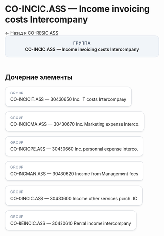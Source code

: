 # CO-INCIC.ASS — Income invoicing costs Intercompany
<p class="cc-breadcrumb">← <a href='../../level_02/CO-RESIC.ASS/'>Назад к CO-RESIC.ASS</a></p>
<style>
.cc-container { display: flex; flex-direction: column; gap: 1.5rem; }
.cc-breadcrumb { margin: 0; }
.cc-parent { padding: 1rem 1.25rem; border-radius: 12px; background: #f1f5f9; border: 1px solid #d8dee9; text-align: center; font-weight: 600; }
.cc-parent .cc-tag { font-size: 0.8rem; text-transform: uppercase; color: #475569; letter-spacing: 0.06em; }
.cc-children { display: flex; flex-wrap: wrap; gap: 1rem; }
.cc-tile { display: block; min-width: 180px; padding: 0.85rem 1rem; border-radius: 12px; border: 1px solid #d1d5db; background: #ffffff; box-shadow: 0 2px 4px rgba(15, 23, 42, 0.08); transition: transform 0.1s ease, box-shadow 0.1s ease; color: inherit; text-decoration: none; }
.cc-tile:hover { transform: translateY(-2px); box-shadow: 0 6px 12px rgba(15, 23, 42, 0.15); }
.cc-tile-leaf { background: #f8fafc; }
.cc-tag { font-size: 0.7rem; color: #64748b; text-transform: uppercase; letter-spacing: 0.08em; margin-bottom: 0.3rem; }
</style>
<div class='cc-container'>
  <div class='cc-parent'>
    <div class='cc-tag'>Группа</div>
    <div>CO-INCIC.ASS — Income invoicing costs Intercompany</div>
  </div>
  <div>
    <h2>Дочерние элементы</h2>
<div class='cc-children'><a class='cc-tile' href='../../level_04/CO-INCICIT.ASS/'><div class='cc-tag'>GROUP</div><div>CO-INCICIT.ASS — 30430650 Inc. IT costs Intercompany</div></a><a class='cc-tile' href='../../level_04/CO-INCICMA.ASS/'><div class='cc-tag'>GROUP</div><div>CO-INCICMA.ASS — 30430670 Inc. Marketing expense Interco.</div></a><a class='cc-tile' href='../../level_04/CO-INCICPE.ASS/'><div class='cc-tag'>GROUP</div><div>CO-INCICPE.ASS — 30430660 Inc. personnal expense Interco.</div></a><a class='cc-tile' href='../../level_04/CO-INCMAN.ASS/'><div class='cc-tag'>GROUP</div><div>CO-INCMAN.ASS — 30430620 Income from Management fees</div></a><a class='cc-tile' href='../../level_04/CO-OINCIC.ASS/'><div class='cc-tag'>GROUP</div><div>CO-OINCIC.ASS — 30430600 Income other services purch. IC</div></a><a class='cc-tile' href='../../level_04/CO-REINCIC.ASS/'><div class='cc-tag'>GROUP</div><div>CO-REINCIC.ASS — 30430610 Rental income intercompany</div></a></div>
  </div>
</div>
